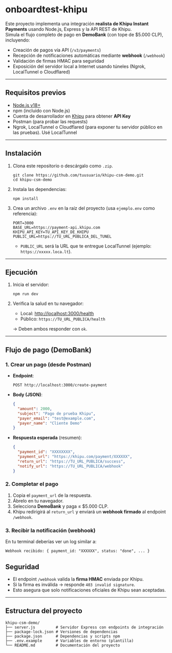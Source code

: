 # onboardtest-khipu

Este proyecto implementa una integración **realista de Khipu Instant Payments** usando Node.js, Express y la API REST de Khipu.  
Simula el flujo completo de pago en **DemoBank** (con tope de $5.000 CLP), incluyendo:

- Creación de pagos vía API (`/v3/payments`)
- Recepción de notificaciones automáticas mediante **webhook** (`/webhook`)
- Validación de firmas HMAC para seguridad
- Exposición del servidor local a Internet usando túneles (Ngrok, LocalTunnel o Cloudflared)
---

## Requisitos previos

- [Node.js v18+](https://nodejs.org/)  
- npm (incluido con Node.js)  
- Cuenta de desarrollador en [Khipu](https://khipu.com/) para obtener **API Key**  
- Postman (para probar las requests)  
- Ngrok, LocalTunnel o Cloudflared (para exponer tu servidor público en las pruebas). Usé LocalTunnel

---

## Instalación

1. Clona este repositorio o descárgalo como `.zip`.
   ```
   git clone https://github.com/tuusuario/khipu-csm-demo.git
   cd khipu-csm-demo
   ```

2. Instala las dependencias:
   ```
   npm install
   ```

3. Crea un archivo `.env` en la raíz del proyecto (usa `ejemplo.env` como referencia):

   ```env
   PORT=3000
   BASE_URL=https://payment-api.khipu.com
   KHIPU_API_KEY=TU_API_KEY_DE_KHIPU
   PUBLIC_URL=https://TU_URL_PUBLICA_DEL_TUNEL
   ```

   - `PUBLIC_URL` será la URL que te entregue LocalTunnel (ejemplo: `https://xxxxx.loca.lt`).

---

## Ejecución

1. Inicia el servidor:
   ```   
   npm run dev
   ```

2. Verifica la salud en tu navegador:

   - Local: [http://localhost:3000/health](http://localhost:3000/health)  
   - Público: `https://TU_URL_PUBLICA/health`

   → Deben ambos responder con `ok`.

---

## Flujo de pago (DemoBank)

### 1. Crear un pago (desde Postman)

- **Endpoint**:  
  ```
  POST http://localhost:3000/create-payment
  ```

- **Body (JSON)**:
  ```json
  {
    "amount": 2000,
    "subject": "Pago de prueba Khipu",
    "payer_email": "test@example.com",
    "payer_name": "Cliente Demo"
  }
  ```

- **Respuesta esperada** (resumen):
  ```json
  {
    "payment_id": "XXXXXXXX",
    "payment_url": "https://khipu.com/payment/XXXXXX",
    "return_url": "https://TU_URL_PUBLICA/success",
    "notify_url": "https://TU_URL_PUBLICA/webhook"
  }
  ```

### 2. Completar el pago

1. Copia el `payment_url` de la respuesta.  
2. Ábrelo en tu navegador.  
3. Selecciona **DemoBank** y paga ≤ $5.000 CLP.  
4. Khipu redirigirá al `return_url` y enviará un **webhook firmado** al endpoint `/webhook`.

### 3. Recibir la notificación (webhook)

En tu terminal deberías ver un log similar a:

```
Webhook recibido: { payment_id: "XXXXXX", status: "done", ... }
```

## Seguridad

- El endpoint `/webhook` valida la **firma HMAC** enviada por Khipu.  
- Si la firma es inválida → responde `403 invalid signature`.  
- Esto asegura que solo notificaciones oficiales de Khipu sean aceptadas.
---

## Estructura del proyecto

```
khipu-csm-demo/
├── server.js         # Servidor Express con endpoints de integración
├── package-lock.json # Versiones de dependencias
├── package.json      # Dependencias y scripts npm
├── .env.example      # Variables de entorno (plantilla)
└── README.md         # Documentación del proyecto
```
